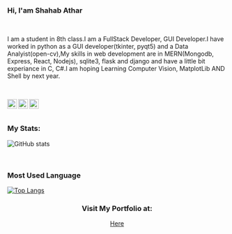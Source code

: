 ### Hi, I'am Shahab Athar

<br />

I am a student in 8th class.I am a FullStack Developer, GUI Developer.I have worked in python as a GUI developer(tkinter, pyqt5) and a Data Analyist(open-cv),My skills in web development are in MERN(Mongodb, Express, React, Nodejs), sqlite3, flask and django and have a little bit experiance in C, C#.I am hoping Learning Computer Vision, MatplotLib AND Shell by next year.

<br />

<p align="left"> </p> 

<a href="https://twitter.com/MUnpopulur">
  <img align="left" alt="Shahab's Twitter" width="22px" src="https://cdn.jsdelivr.net/npm/simple-icons@v3/icons/twitter.svg" />
</a>
<a href="https://linkedin.com/in/mahreen-athar-7666ma/">
  <img align="left" alt="Shahab's Linkdein" width="22px" src="https://cdn.jsdelivr.net/npm/simple-icons@v3/icons/linkedin.svg" />
</a>
<a href="https://github.com/ShahabAthar25">
  <img align="left" alt="Shahab's Github" width="22px" src="https://cdn.jsdelivr.net/npm/simple-icons@v3/icons/github.svg" />
</a>

<br/>
<br/>

### My Stats:

  ![GitHub stats](https://github-readme-stats.vercel.app/api?username=ShahabAthar25&show_icons=true&title_color=fffff&icon_color=bb2acf&text_color=daf7dc&bg_color=151515)

<br />

### Most Used Language
  [![Top Langs](https://github-readme-stats.vercel.app/api/top-langs/?username=ShahabAthar25&langs_count=8)](https://github.com/ShahabAthar25)
  
  
<div align = 'center'>
  
### Visit My Portfolio at:
  <a href="https://shahab-portfolio.web.app/">Here</a>

<div />
